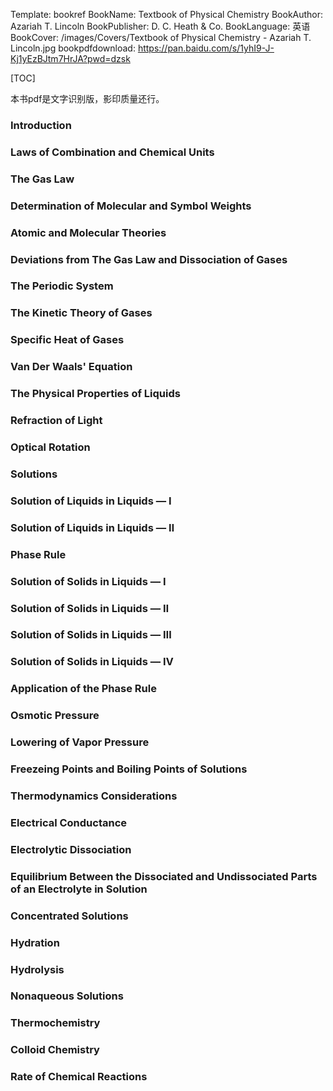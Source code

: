 Template: bookref
BookName: Textbook of Physical Chemistry
BookAuthor: Azariah T. Lincoln
BookPublisher: D. C. Heath & Co.
BookLanguage: 英语
BookCover: /images/Covers/Textbook of Physical Chemistry - Azariah T. Lincoln.jpg
bookpdfdownload: https://pan.baidu.com/s/1yhI9-J-Kj1yEzBJtm7HrJA?pwd=dzsk 


[TOC]

本书pdf是文字识别版，影印质量还行。


### Introduction

### Laws of Combination and Chemical Units

### The Gas Law

### Determination of Molecular and Symbol Weights

### Atomic and Molecular Theories

### Deviations from The Gas Law and Dissociation of Gases

### The Periodic System

### The Kinetic Theory of Gases

### Specific Heat of Gases

### Van Der Waals' Equation

### The Physical Properties of Liquids

### Refraction of Light

### Optical Rotation

### Solutions 

### Solution of Liquids in Liquids — Ⅰ
### Solution of Liquids in Liquids — Ⅱ
### Phase Rule
### Solution of Solids in Liquids — Ⅰ
### Solution of Solids in Liquids — Ⅱ
### Solution of Solids in Liquids — Ⅲ
### Solution of Solids in Liquids — Ⅳ

### Application of the Phase Rule

### Osmotic Pressure

### Lowering of Vapor Pressure

### Freezeing Points and Boiling Points of Solutions

### Thermodynamics Considerations

### Electrical Conductance

### Electrolytic Dissociation

### Equilibrium Between the Dissociated and Undissociated Parts of an Electrolyte in Solution

### Concentrated Solutions

### Hydration

### Hydrolysis

### Nonaqueous Solutions

### Thermochemistry

### Colloid Chemistry

### Rate of Chemical Reactions